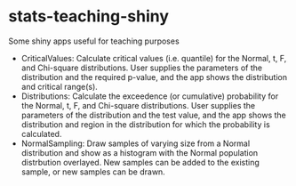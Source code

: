 # stats-teaching-shiny

Some shiny apps useful for teaching purposes

* CriticalValues: Calculate critical values (i.e. quantile) for the Normal, t, F, and Chi-square distributions. User supplies the parameters of the distribution and the required p-value, and the app shows the distribution and critical range(s).
* Distributions: Calculate the exceedence (or cumulative) probability for the Normal, t, F, and Chi-square distributions. User supplies the parameters of the distribution and the test value, and the app shows the distribution and region in the distribution for which the probability is calculated.
* NormalSampling: Draw samples of varying size from a Normal distribution and show as a histogram with the Normal population distrbution overlayed. New samples can be added to the existing sample, or new samples can be drawn. 
